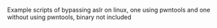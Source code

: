 Example scripts of bypassing aslr on linux, one using pwntools and one without using pwntools, binary not included

